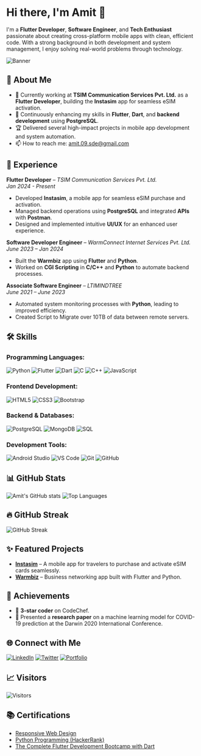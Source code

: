 # Hi there, I'm Amit 👋

I'm a **Flutter Developer**, **Software Engineer**, and **Tech Enthusiast** passionate about creating cross-platform mobile apps with clean, efficient code. With a strong background in both development and system management, I enjoy solving real-world problems through technology.

![Banner](https://media.licdn.com/dms/image/v2/D4D16AQHWv9Ymeu0ZPQ/profile-displaybackgroundimage-shrink_350_1400/profile-displaybackgroundimage-shrink_350_1400/0/1719997682165?e=1731542400&v=beta&t=7X-x3QIO1R-FA_w6nE7SzTpWADm9bKbpMHG11k-90WM)


## 🚀 About Me

- 🔭 Currently working at **TSIM Communication Services Pvt. Ltd.** as a **Flutter Developer**, building the **Instasim** app for seamless eSIM activation.
- 🌱 Continuously enhancing my skills in **Flutter**, **Dart**, and **backend development** using **PostgreSQL**.
- 🏆 Delivered several high-impact projects in mobile app development and system automation.
- 📫 How to reach me: [amit.09.sde@gmail.com](mailto:amit.09.sde@gmail.com)

## 💼 Experience

**Flutter Developer** – *TSIM Communication Services Pvt. Ltd.*  
*Jan 2024 - Present*  
- Developed **Instasim**, a mobile app for seamless eSIM purchase and activation.
- Managed backend operations using **PostgreSQL** and integrated **APIs** with **Postman**.
- Designed and implemented intuitive **UI/UX** for an enhanced user experience.

**Software Developer Engineer** – *WarmConnect Internet Services Pvt. Ltd.*  
*June 2023 – Jan 2024*  
- Built the **Warmbiz** app using **Flutter** and **Python**.
- Worked on **CGI Scripting** in **C/C++** and **Python** to automate backend processes.

**Associate Software Engineer** – *LTIMINDTREE*  
*June 2021 – June 2023*  
- Automated system monitoring processes with **Python**, leading to improved efficiency.
- Created Script to Migrate over 10TB of data between remote servers.

## 🛠 Skills

### Programming Languages:
![Python](https://img.shields.io/badge/Python-%2314354C.svg?style=for-the-badge&logo=python&logoColor=white)
![Flutter](https://img.shields.io/badge/Flutter-%2302569B.svg?style=for-the-badge&logo=Flutter&logoColor=white)
![Dart](https://img.shields.io/badge/Dart-%230175C2.svg?style=for-the-badge&logo=Dart&logoColor=white)
![C](https://img.shields.io/badge/C-%23A8B9CC.svg?style=for-the-badge&logo=C&logoColor=white)
![C++](https://img.shields.io/badge/C++-%2300599C.svg?style=for-the-badge&logo=C%2B%2B&logoColor=white)
![JavaScript](https://img.shields.io/badge/JavaScript-%23F7DF1E.svg?style=for-the-badge&logo=javascript&logoColor=black)

### Frontend Development:
![HTML5](https://img.shields.io/badge/HTML5-%23E34F26.svg?style=for-the-badge&logo=html5&logoColor=white)
![CSS3](https://img.shields.io/badge/CSS3-%231572B6.svg?style=for-the-badge&logo=css3&logoColor=white)
![Bootstrap](https://img.shields.io/badge/Bootstrap-%23563D7C.svg?style=for-the-badge&logo=bootstrap&logoColor=white)

### Backend & Databases:
![PostgreSQL](https://img.shields.io/badge/PostgreSQL-%23316192.svg?style=for-the-badge&logo=postgresql&logoColor=white)
![MongoDB](https://img.shields.io/badge/MongoDB-%2347A248.svg?style=for-the-badge&logo=mongodb&logoColor=white)
![SQL](https://img.shields.io/badge/SQL-%230175C2.svg?style=for-the-badge&logo=postgresql&logoColor=white)

### Development Tools:
![Android Studio](https://img.shields.io/badge/Android_Studio-%233DDC84.svg?style=for-the-badge&logo=android-studio&logoColor=white)
![VS Code](https://img.shields.io/badge/VSCode-%23007ACC.svg?style=for-the-badge&logo=visual-studio-code&logoColor=white)
![Git](https://img.shields.io/badge/Git-%23F05032.svg?style=for-the-badge&logo=Git&logoColor=white)
![GitHub](https://img.shields.io/badge/GitHub-%23181717.svg?style=for-the-badge&logo=github&logoColor=white)

## 📊 GitHub Stats

![Amit's GitHub stats](https://github-readme-stats.vercel.app/api?username=Amit-exe&show_icons=true&theme=radical)
![Top Languages](https://github-readme-stats.vercel.app/api/top-langs/?username=Amit-exe&layout=compact&theme=radical)

## 🔥 GitHub Streak

![GitHub Streak](https://github-readme-streak-stats.herokuapp.com/?user=Amit-exe&theme=radical)

## ✨ Featured Projects

- [**Instasim**](https://mail.tsim.mobi/tsim/instasim.py) – A mobile app for travelers to purchase and activate eSIM cards seamlessly.
- [**Warmbiz**](https://play.google.com/store/apps/details?id=com.warmconnect.warmbiz) – Business networking app built with Flutter and Python.

## 🌟 Achievements

- 🏅 **3-star coder** on CodeChef.
- 🏅 Presented a **research paper** on a machine learning model for COVID-19 prediction at the Darwin 2020 International Conference.

## 🌐 Connect with Me

[![LinkedIn](https://img.shields.io/badge/LinkedIn-%230A66C2.svg?style=for-the-badge&logo=linkedin&logoColor=white)](https://www.linkedin.com/in/amit-kushwaha-sde/)
[![Twitter](https://img.shields.io/badge/Twitter-%231DA1F2.svg?style=for-the-badge&logo=twitter&logoColor=white)](https://twitter.com/Amit09_sde)
[![Portfolio](https://img.shields.io/badge/Portfolio-%23000000.svg?style=for-the-badge&logo=wordpress&logoColor=white)](https://amit09-sde.github.io/portfolio)

## 📈 Visitors

![Visitors](https://visitor-badge.glitch.me/badge?page_id=Amit-exe.Amit-exe)

## 📚 Certifications

- [Responsive Web Design](https://www.freecodecamp.org/certification/fcc2e9417e8-43d1-4dc7-9c60-e007b56b8850/responsive-web-design)
- [Python Programming (HackerRank)](https://www.hackerrank.com/certificates/4d9a86861211)
- [The Complete Flutter Development Bootcamp with Dart](https://www.udemy.com/certificate/UC-362cefec-4683-46a0-9106-020b490ef0e7/)

